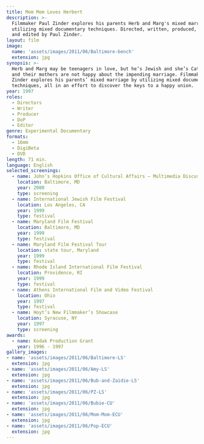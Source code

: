 ```yaml
---
title: Mom Mom Loves Herbert
description: >-
  Filmmaker Paul Zinder explores his parents Herb and Marg's mixed marriage
  utilizing mixed documentary techniques. Directed, written, produced, filmed,
  and edited by Paul Zinder.
layout: film
image:
  name: 'assets/images/2011/06/Baltimore-bench'
  extension: jpg
synopsis: >-
  Herb and Marg may be teenagers in love, but he’s Jewish and she’s Catholic,
  and their mothers are not happy about the impending marriage. Filmmaker Paul
  Zinder explores his parents’ mixed marriage by utilizing mixed documentary
  techniques, all in an effort to discover the keys to a happy union.
year: 1997
roles:
  - Directors
  - Writer
  - Producer
  - DoP
  - Editor
genre: Experimental Documentary
formats:
  - 16mm
  - DigiBeta
  - DVD
length: 71 min.
language: English
selected_screenings:
  - name: John’s Hopkins Office of Cultural Affairs – Multimedia Discussions
    location: Baltimore, MD
    year: 2000
    type: screening
  - name: International Jewish Film Festival
    location: Los Angeles, CA
    year: 1999
    type: festival
  - name: Maryland Film Festival
    location: Baltimore, MD
    year: 1999
    type: festival
  - name: Maryland Film Festival Tour
    location: state tour, Maryland
    year: 1999
    type: festival
  - name: Rhode Island International Film Festival
    location: Providence, RI
    year: 1999
    type: festival
  - name: Athens International Film and Video Festival
    location: Ohio
    year: 1997
    type: festival
  - name: Hoyt’s New Filmmaker’s Showcase
    location: Syracuse, NY
    year: 1997
    type: screening
awards:
  - name: Kodak Production Grant
    year: 1996 - 1997
gallery_images:
- name: 'assets/images/2011/06/Baltimore-LS'
  extension: jpg
- name: 'assets/images/2011/06/Amy-LS'
  extension: jpg
- name: 'assets/images/2011/06/Bub-and-Zaidie-LS'
  extension: jpg
- name: 'assets/images/2011/06/PZ-LS'
  extension: jpg
- name: 'assets/images/2011/06/Bubie-CU'
  extension: jpg
- name: 'assets/images/2011/06/Mom-Mom-ECU'
  extension: jpg
- name: 'assets/images/2011/06/Pop-ECU'
  extension: jpg
---
```

